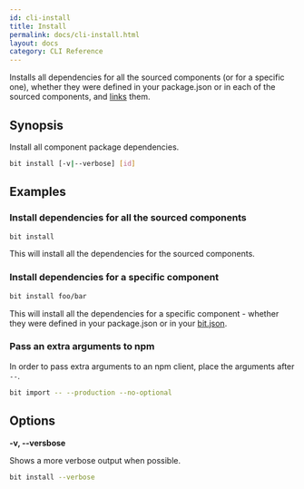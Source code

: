 ```yaml
---
id: cli-install
title: Install
permalink: docs/cli-install.html
layout: docs
category: CLI Reference
---
```

Installs all dependencies for all the sourced components (or for a specific one), whether they were defined in your package.json or in each of the sourced components, and [links](/docs/cli-link.html) them.

## Synopsis

Install all component package dependencies.

```bash
bit install [-v|--verbose] [id]
```

## Examples

### Install dependencies for all the sourced components

```bash
bit install
```

This will install all the dependencies for the sourced components.

### Install dependencies for a specific component

```bash
bit install foo/bar
```

This will install all the dependencies for a specific component - whether they were defined in your package.json or in your [bit.json](/docs/conf-bit-json.html).

### Pass an extra arguments to npm

In order to pass extra arguments to an npm client, place the arguments after `--`.
  
```bash
bit import -- --production --no-optional
```
## Options

**-v, --versbose**

Shows a more verbose output when possible.

```bash
bit install --verbose
```